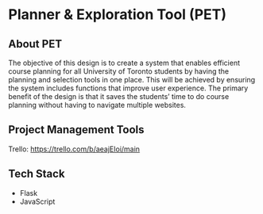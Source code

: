 # Planner & Exploration Tool (PET)

## About PET
The objective of this design is to create a system that enables efficient course planning for all University
of Toronto students by having the planning and selection tools in one place. This will be achieved by
ensuring the system includes functions that improve user experience. The primary benefit of the design
is that it saves the students’ time to do course planning without having to navigate multiple websites.

## Project Management Tools 
Trello: https://trello.com/b/aeajEIoi/main

## Tech Stack
- Flask
- JavaScript
